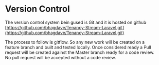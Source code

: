 # Version Control
The version control system bein gused is Git and it is hosted on github [https://github.com/bhagdave/Tenancy-Stream-Laravel.git](https://github.com/bhagdave/Tenancy-Stream-Laravel.git)

The process to follow is gitflow.  So any new work will be created on a feature branch and built and tested locally.  Once considered ready a Pull request will be created against the Master branch ready for a code review.  No pull request will be accepted without a code review.
 
